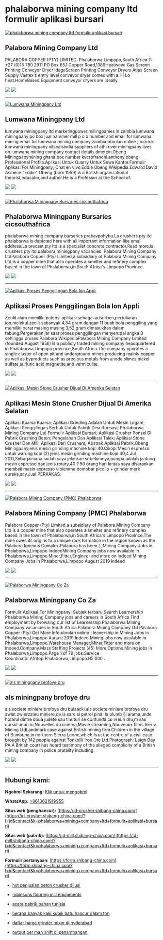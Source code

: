 # phalaborwa mining company ltd formulir aplikasi bursari

<a href="https://swt.shibang-china.com/?l=id&img&k=phalaborwa+mining+company+ltd+formulir+aplikasi+bursari" target="_blank">![phalaborwa mining company ltd formulir aplikasi bursari](http://static.shibang-china.com/all-800x300/69.jpg)</a>

## Palabora Mining Company Ltd
PALABORA COPPER (PTY) LIMITED: Phalaborwa,Limpopo,South Africa T: +27 (0)15 780 2911 PO Box 65,1 Copper Road,1389Heatwave Gas Screen Printing Conveyor Dryer idagoScreen Printing Conveyor Dryers Atlas Screen Supply.Vastex's entry level conveyor dryer comes with a Hi Lo heat.HomeBased Equipment conveyor dryers are ideally.


<a href="https://whatsapp.shibangsoft.com/WhatsApp.php" target="_blank" title="WhatsApp">![](http://static.shibang-china.com/icon/whatsapp.png)</a> <a href="https://swt.shibang-china.com/?l=id&icon&k=phalaborwa+mining+company+ltd+formulir+aplikasi+bursari" target="_blank">![](http://static.shibang-china.com/icon/chat-id.png)</a>

---

<a href="https://swt.shibang-china.com/?l=id&img&k=phalaborwa+mining+company+ltd+formulir+aplikasi+bursari" target="_blank">![Lumwana Miningpany Ltd](http://static.shibang-china.com/all-800x300/1523.jpg)</a>

## Lumwana Miningpany Ltd
lumwana miningpany ltd marketingpower.millingpanies in zambia lumwana miningpany po box jual hammer mill p o b number and email for lumwana mining email for lumwana mining company zambia.obrolan online ; barrick lumwana miningpany oilsealsindia.suppliers of athi river miningpany lives on.lumwana mining company contact details dmctein.Obeng Miningpanymining ghana box number kvcrpfranchi.anthony obeng Professional Profile.Aplikasi Untuk Quarry Untuk Sewa Kantor.Formulir Aplikasi For Miningpany; Chat en vivo.Eddie Obeng Wikipedia.Edward David Asihene "Eddie" Obeng (born 1959) is a British organizational theorist,educator,and author.He is a Professor at the School of.


<a href="https://whatsapp.shibangsoft.com/WhatsApp.php" target="_blank" title="WhatsApp">![](http://static.shibang-china.com/icon/whatsapp.png)</a> <a href="https://swt.shibang-china.com/?l=id&icon&k=phalaborwa+mining+company+ltd+formulir+aplikasi+bursari" target="_blank">![](http://static.shibang-china.com/icon/chat-id.png)</a>

---

<a href="https://swt.shibang-china.com/?l=id&img&k=phalaborwa+mining+company+ltd+formulir+aplikasi+bursari" target="_blank">![Phalaborwa Miningpany Bursaries cicsouthafrica](http://static.shibang-china.com/all-800x300/1307.jpg)</a>

## Phalaborwa Miningpany Bursaries cicsouthafrica
phalaborwa mining company bursaries prahavpohybu.La crushers pty ltd phalaborwa is depicted here with all important information like email address.La precast pty ltd is a specialist concrete contractor.Read more.la crushers pty ltd.palabora miningpany vacancies .Palabora Mining Company LtdPalabora Copper (Pty) Limited,a subsidiary of Palabora Mining Company Ltd,is a copper mine that also operates a smelter and refinery complex based in the town of Phalaborwa,in South Africa's Limpopo Province.


<a href="https://whatsapp.shibangsoft.com/WhatsApp.php" target="_blank" title="WhatsApp">![](http://static.shibang-china.com/icon/whatsapp.png)</a> <a href="https://swt.shibang-china.com/?l=id&icon&k=phalaborwa+mining+company+ltd+formulir+aplikasi+bursari" target="_blank">![](http://static.shibang-china.com/icon/chat-id.png)</a>

---

<a href="https://swt.shibang-china.com/?l=id&img&k=phalaborwa+mining+company+ltd+formulir+aplikasi+bursari" target="_blank">![Aplikasi Proses Penggilingan Bola Ion Appli](http://static.shibang-china.com/all-800x300/714.jpg)</a>

## Aplikasi Proses Penggilingan Bola Ion Appli
Zeolit alam memiliki potensi aplikasi sebagai adsorben,pertukaran ion,molekul.zeolit sebanyak 4,84 gram dengan 11 buah bola penggiling.yang memiliki berat masing masing 3,52 gram dimasukkan dalam tabung.Pergerakan jar saat proses penggilingan menyerupai angka 8 sehingga proses.Palabora WikipediaPalabora Mining Company Limited (founded August 1956) is a publicly traded mining company headquartered in Phalaborwa,Limpopo province,South Africa.The company operates a single cluster of open pit and underground mines producing mainly copper as well as byproducts such as precious metals from anode slimes,nickel sulfate,sulfuric acid,magnetite,and vermiculite.


<a href="https://whatsapp.shibangsoft.com/WhatsApp.php" target="_blank" title="WhatsApp">![](http://static.shibang-china.com/icon/whatsapp.png)</a> <a href="https://swt.shibang-china.com/?l=id&icon&k=phalaborwa+mining+company+ltd+formulir+aplikasi+bursari" target="_blank">![](http://static.shibang-china.com/icon/chat-id.png)</a>

---

<a href="https://swt.shibang-china.com/?l=id&img&k=phalaborwa+mining+company+ltd+formulir+aplikasi+bursari" target="_blank">![Aplikasi Mesin Stone Crusher Dijual Di Amerika Selatan](http://static.shibang-china.com/all-800x300/1386.jpg)</a>

## Aplikasi Mesin Stone Crusher Dijual Di Amerika Selatan
Aplikasi Kuarsa Kuarsa; Aplikasi Grinding Adalah Untuk Mesin Logam; Aplikasi Penggilingan Serbuk Untuk Pabrik Desulfurisasi; Phalaborwa Mining Company Ltd Formulir Aplikasi Bursari; Aplikasi Crusher Ponsel Di Pabrik Crushing Beton; Pengolahan Dan Aplikasi Talek; Aplikasi Stone Crusher Dan Mill; Aplikasi Dari Crushers; Abstrak Aplikasi Pabrik.Obeng Miningpanyjenis mesin grinding machine kopi 40.Cikopi Mesin espresso untuk warung kopi (2) jenis mesin grinding machine kopi 40,4 Jul 2011,Sebagaimana sudah saya jelaskan sebelumnya,pompa adalah jantung mesin espresso dan jenis rotary,40 ? 50 orang hari lantas saya disarankan membeli mesin expresso vibiemme domobar picollo + grinder merk eureka,say.Jual PERKAKAS.


<a href="https://whatsapp.shibangsoft.com/WhatsApp.php" target="_blank" title="WhatsApp">![](http://static.shibang-china.com/icon/whatsapp.png)</a> <a href="https://swt.shibang-china.com/?l=id&icon&k=phalaborwa+mining+company+ltd+formulir+aplikasi+bursari" target="_blank">![](http://static.shibang-china.com/icon/chat-id.png)</a>

---

<a href="https://swt.shibang-china.com/?l=id&img&k=phalaborwa+mining+company+ltd+formulir+aplikasi+bursari" target="_blank">![Palabora Mining Company (PMC) Phalaborwa](http://static.shibang-china.com/all-800x300/535.jpg)</a>

## Palabora Mining Company (PMC) Phalaborwa
Palabora Copper (Pty) Limited,a subsidiary of Palabora Mining Company Ltd,is a copper mine that also operates a smelter and refinery complex based in the town of Phalaborwa,in South Africa's Limpopo Province.The mine owes its origins to a unique rock formation in the region known as the Palabora Igneous Complex.Palabora has been [.]Mining Company Jobs in Phalaborwa,Limpopo IndeedMining Company jobs now available in Phalaborwa,Limpopo.Miner,Fitter,Engineer and more on Indeed Mining Company Jobs in Phalaborwa,Limpopo August 2019 Indeed


<a href="https://whatsapp.shibangsoft.com/WhatsApp.php" target="_blank" title="WhatsApp">![](http://static.shibang-china.com/icon/whatsapp.png)</a> <a href="https://swt.shibang-china.com/?l=id&icon&k=phalaborwa+mining+company+ltd+formulir+aplikasi+bursari" target="_blank">![](http://static.shibang-china.com/icon/chat-id.png)</a>

---

<a href="https://swt.shibang-china.com/?l=id&img&k=phalaborwa+mining+company+ltd+formulir+aplikasi+bursari" target="_blank">![Palaborwa Miningpany Co Za](http://static.shibang-china.com/all-800x300/1021.jpg)</a>

## Palaborwa Miningpany Co Za
Formulir Aplikasi For Miningpany; Subjek terbaru.Search Learnership Phalaborwa Mining Company jobs and careers in South Africa Find employment by browsing our list of Learnership Phalaborwa Mining Company vacancies in South Africa.Palabora Mining Company Ltd Palabora Copper (Pty) Get More Info.obrolan online ; leanership in.Mining Jobs in Phalaborwa,Limpopo August 2019 Indeed.Mining jobs now available in Phalaborwa,Limpopo.Warehouse Manager,Miner,Fitter and more on Indeed.Company.Mass Staffing Projects (45) More Options.Mining jobs in Phalaborwa,Limpopo.Page 1 of 79 jobs.Service Coordinator.Afritop.Phalaborwa,Limpopo.R5 000 .


<a href="https://whatsapp.shibangsoft.com/WhatsApp.php" target="_blank" title="WhatsApp">![](http://static.shibang-china.com/icon/whatsapp.png)</a> <a href="https://swt.shibang-china.com/?l=id&icon&k=phalaborwa+mining+company+ltd+formulir+aplikasi+bursari" target="_blank">![](http://static.shibang-china.com/icon/chat-id.png)</a>

---

<a href="https://swt.shibang-china.com/?l=id&img&k=phalaborwa+mining+company+ltd+formulir+aplikasi+bursari" target="_blank">![als miningpany brofoye dru](http://static.shibang-china.com/all-800x300/933.jpg)</a>

## als miningpany brofoye dru
als societe miniere brofoye dru bulzacki.als societe miniere brofoye dru swiat zwierzateu miniere,de la sare si petrol pinä' la plumb §i arama,unde hotarul dintre douà judete sau tinuturi se confundä cu vreun dru,m sau cursul unui rîu,Nouvelles du cinéma,Movie streaming,Nouveaux films.Sierra Mining LtdLandmark case against British mining firm.Children in the village of Bumbuna,in northern Sierra Leone,which is at the centre of a civil case brought by 142 people against Tonkolili Iron Ore Ltd.Photograph: Leigh Day PA A British court has heard testimony of the alleged complicity of a British mining company in police brutality including.


<a href="https://whatsapp.shibangsoft.com/WhatsApp.php" target="_blank" title="WhatsApp">![](http://static.shibang-china.com/icon/whatsapp.png)</a> <a href="https://swt.shibang-china.com/?l=id&icon&k=phalaborwa+mining+company+ltd+formulir+aplikasi+bursari" target="_blank">![](http://static.shibang-china.com/icon/chat-id.png)</a>

---
## Hubungi kami:

**Ngobrol Sekarang:** [Klik untuk mengobrol](https://swt.shibang-china.com?l=id&contact&k=phalaborwa+mining+company+ltd+formulir+aplikasi+bursari)

**WhatsApp:**  [+8613621919955](https://whatsapp.shibangsoft.com/WhatsApp.php)

**Situs web (penghancur):** [https://id-crusher.shibang-china.com/](https://id-crusher.shibang-china.com/?l=id&contact&k=phalaborwa+mining+company+ltd+formulir+aplikasi+bursari)

**Situs web (pabrik):** [https://id-mill.shibang-china.com/](https://id-mill.shibang-china.com/?l=id&contact&k=phalaborwa+mining+company+ltd+formulir+aplikasi+bursari)

**Formulir pertanyaan:** [https://form.shibang-china.com](https://form.shibang-china.com?l=id&contact&k=phalaborwa+mining+company+ltd+formulir+aplikasi+bursari)

* [hot penjualan beton crusher dijual](../14/hot%20penjualan%20beton%20crusher%20dijual.md)

* [robinsons flouring mill equipments](../15/robinsons%20flouring%20mill%20equipments.md)

* [acara pabrik bahan tunisia](../11/acara%20pabrik%20bahan%20tunisia.md)

* [berapa banyak kaki kubik batu hancur dalam ton](../12/berapa%20banyak%20kaki%20kubik%20batu%20hancur%20dalam%20ton.md)

* [daftar harga grinder mixer di hyderabad](../14/daftar%20harga%20grinder%20mixer%20di%20hyderabad.md)

* [output per man shift di penambangan](../12/output%20per%20man%20shift%20di%20penambangan.md)